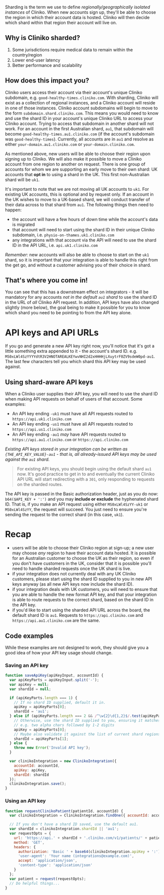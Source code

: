 Sharding is the term we use to define _regionally/geographically isolated instances_ of Cliniko. When new accounts sign up, they'll be able to choose the region in which their account data is hosted. Cliniko will then decide which shard within that region their account will live on.

## Why is Cliniko sharded?

1. Some jurisdictions require medical data to remain within the country/region
2. Lower end-user latency
3. Better performance and scalability

## How does this impact you?

Cliniko users access their account via their account's unique Cliniko subdomain, e.g. `good-healthy-times.cliniko.com`.
With sharding, Cliniko will exist as a collection of regional instances, and a Cliniko account will reside in one of those instances. Cliniko account subdomains will begin to move to the form `subdomain.shard.cliniko.com`. This means you would need to know and use the shard ID in your account's unique Cliniko URL to access your Cliniko account. Trying to access that subdomain in another shard will not work. For an account in the first Australian shard, `au1`, that subdomain will become `good-healthy-times.au1.cliniko.com` (if the account's subdomain was `good-healthy-times`). Currently, all accounts are in `au1` and resolve as either `your-domain.au1.cliniko.com` or `your-domain.cliniko.com`.

As mentioned above, new users will be able to choose their region upon signing up to Cliniko. We will also make it possible to move a Cliniko account from one region to another on request. There is one group of accounts for whom we are supporting an early move to their own shard: UK accounts that **opt in** to using a shard in the UK. This first non-Australian shard will be `uk1`.

It's important to note that we are not moving all UK accounts to `uk1`. For existing UK accounts, this is optional and by request only. If an account in the UK wishes to move to a UK-based shard, we will conduct transfer of their data across to that shard from `au1`. The following things then need to happen:

- the account will have a few hours of down time while the account's data is migrated
- that account will need to start using the shard ID in their unique Cliniko subdomain, i.e. `physio-on-thames.uk1.cliniko.com`
- any integrations with that account via the API will need to use the shard ID in the API URL, i.e. `api.uk1.cliniko.com`

_Remember:_ new accounts will also be able to choose to start on the `uk1` shard, so it is important that your integration is able to handle this right from the get go, and without a customer advising you of their choice in shard.

## That's where you come in!

You can see that this has a downstream effect on integrators - it will be mandatory for any accounts _not in the default `au1` shard_ to use the shard ID in the URL of _all_ Cliniko API request. In addition, API keys have also changed slightly (more below), the goal being to make it possible for you to know which shard you need to be pointing to from the API key alone.

# API keys and API URLs

If you go and generate a new API key right now, you'll notice that it's got a little something extra appended to it - the account's shard ID. e.g. `MS0xLWl4SzYYYYdtR3V2HNOTAREALKEYwvNHI2d2xHHHHjLXuytrF0ZV9sdeW0pd-au1`. The last few characters tell you which shard this API key may be used against.

## Using shard-aware API keys

When a Cliniko user supplies their API key, you will need to use the shard ID when making API requests on behalf of users of that account.
Some examples:

- An API key ending `-uk1` must have all API requests routed to `https://api.uk1.cliniko.com`
- An API key ending `-us1` must have all API requests routed to `https://api.us1.cliniko.com`
- An API key ending `-au1` _may_ have API requests routed to `https://api.au1.cliniko.com` or `https://api.cliniko.com`

_Existing API keys stored in your integration can be written as `{THE_API_KEY_VALUE}-au1` - that is, all already-issued API keys may be used against the `au1` shard._

> For existing API keys, you should begin using the default shard `au1` now. It's good practice to get in to and eventually the current Cliniko API URL will start redirecting with a `301`, only responding to requests on the sharded routes.

The API key is passed in the Basic authorization header, just as you do now: `b64($API_KEY + ':')` and you may **include or exclude** the hyphenated shard ID. That is, if you make an API request using either `MS0xLWl4SzYY-uk1` or `MS0xLWl4SzYY`, the request will succeed. You just need to ensure you're sending the request to the correct shard (in this case, `uk1`).

# Recap

- users will be able to choose their Cliniko region at sign-up; a new user may choose _any_ region to have their account data hosted. It is possible for an Australian customer to choose the UK as their region, so even if you don't have customers in the UK, consider that it is possible you'll need to handle sharded requests once the UK shard is live.
- if your integration does not currently deal with any UK Cliniko customers, please start using the shard ID supplied to you in new API keys anyway (as all new API keys now include the shard ID).
- if your integration deals with UK customers, you will need to ensure that you are able to handle the new format API key, and that your integration is able to route requests to the correct shard, based on the shard ID in the API key.
- if you'd like to start using the sharded API URL across the board, the default shard ID is `au1`. Requests to `https://api.cliniko.com` and `https://api.au1.cliniko.com` are the same.

## Code examples

While these examples are not designed to work, they should give you a good idea of how your API key usage should change.

### Saving an API key

```js
function saveApiKey(apiKeyInput, accountId) {
  var apiKeyParts = apiKeyInput.split('-');
  var apiKey = null;
  var shardId = null;

  if (apiKeyParts.length === 1) {
    // If no shard ID supplied, default it in.
    apiKey = apiKeyParts[0];
    shardId = 'au1';
  } else if (apiKeyParts.length === 2 && /^\w{2}\d{1,2}$/.test(apiKeyParts[1])) {
    // Otherwise, use the shard ID supplied to you, ensuring it matches known attributes
    // e.g. two alpha chars followed by 1-2 digits
    apiKey = apiKeyParts[0];
    // Maybe also validate it against the list of current shard regions?
    shardId = apiKeyParts[1];
  } else {
    throw new Error('Invalid API key');
  }

  var clinikoIntegration = new ClinikoIntegration({
    accountId: accountId,
    apiKey: apiKey,
    shardId: shardId
  });
  clinikoIntegration.save();
}
```

### Using an API key

```js
function requestClinikoPatient(patientId, accountId) {
  var clinikoIntegration = ClinikoIntegration.findOne({ accountId: accountId });

  // If you don't have a shard ID saved, use the default au1.
  var shardId = clinikoIntegration.shardId || 'au1';
  var requestOpts = {
    url: 'https://api.' + shardId + '.cliniko.com/v1/patients/' + patientId,
    method: 'GET',
    headers: {
      authorization: 'Basic ' + base64(clinikoIntegration.apiKey + ':'),
      'user-agent': 'Your name (integrations@example.com)',
      accept: 'application/json',
      'content-type': 'application/json'
    }
  };
  var patient = request(requestOpts);
  // Do helpful things...
}
```
